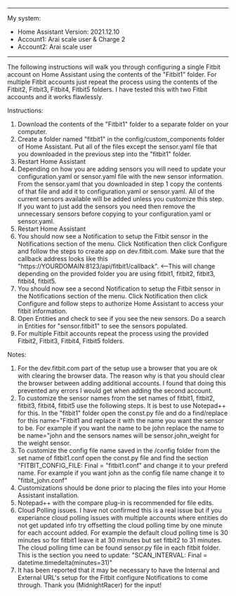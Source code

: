 ------------------------------------------
My system:
- Home Assistant Version: 2021.12.10
- Account1: Arai scale user & Charge 2
- Account2: Arai scale user
------------------------------------------

The following instructions will walk you through configuring a single Fitbit account on Home Assistant using the contents of the "Fitbit1" folder. For multiple Fitbit accounts just repeat the process using the contents of the Fitbit2, Fitbit3, Fitbit4, Fitbit5 folders. I have tested this with two Fitbit accounts and it works flawlessly.

Instructions:
1. Download the contents of the "Fitbit1" folder to a separate folder on your computer.
2. Create a folder named "fitbit1" in the config/custom_components folder of Home Assistant. Put all of the files except the sensor.yaml file that you downloaded in the previous step into the "fitbit1" folder. 
3. Restart Home Assistant
4. Depending on how you are adding sensors you will need to update your configuration.yaml or sensor.yaml file with the new sensor information. From the sensor.yaml that you downloaded in step 1 copy the contents of that file and add it to configuration.yaml or sensor.yaml. All of the current sensors available will be added unless you customize this step. If you want to just add the sensors you need then remove the unnecessary sensors before copying to your configuration.yaml or sensor.yaml.
5. Restart Home Assistant
6. You should now see a Notification to setup the Fitbit sensor in the Notifications section of the menu. Click Notification then click Configure and follow the steps to create app on dev.fitbit.com. Make sure that the callback address looks like this "https://YOURDOMAIN:8123/api/fitbit1/callback". <--This will change depending on the provided folder you are using fitbit1, fitbit2, fitbit3, fitbit4, fitbit5.
7. You should now see a second Notification to setup the Fitbit sensor in the Notifications section of the menu. Click Notification then click Configure and follow steps to authorize Home Assistant to access your fitbit information.
8. Open Entities and check to see if you see the new sensors. Do a search in Entities for "sensor.fitbit1" to see the sensors populated. 
9. For multiple Fitbit accounts repeat the process using the provided Fitbit2, Fitbit3, Fitbit4, Fitbit5 folders.

Notes: 
1. For the dev.fitbit.com part of the setup use a browser that you are ok with clearing the browser data. The reason why is that you should clear the browser between adding additional accounts. I found that doing this prevented any errors I would get when adding the second account.
2. To customize the sensor names from the set names of fitbit1, fitbit2, fitbit3, fitbit4, fitbit5 use the following steps. It is best to use Notepad++ for this. In the "fitbit1" folder open the const.py file and do a find/replace for this name="Fitbit1 and replace it with the name you want the sensor to be. For example if you want the name to be john replace the name to be name="john and the sensors names will be sensor.john_weight for the weight sensor.
3. To customize the config file name saved in the /config folder from the set name of fitbit1.conf open the const.py file and find the section "FITBIT_CONFIG_FILE: Final = "fitbit1.conf" and change it to your preferd name. For example if you want john as the config file name change it to "fitbit_john.conf"
4. Customizations should be done prior to placing the files into your Home Assistant installation.
5. Notepad++ with the compare plug-in is recommended for file edits.
6. Cloud Polling issues. I have not confirmed this is a real issue but if you experiance cloud polling issues with multiple accounts where entities do not get updated info try offsetting the cloud polling time by one minute for each account added. For example the default cloud polling time is 30 minutes so for fitbit1 leave it at 30 minutes but set fitbit2 to 31 minutes. The cloud polling time can be found sensor.py file in each fitbit folder. This is the section you need to update: "SCAN_INTERVAL: Final = datetime.timedelta(minutes=31)"
7. It has been reported that it may be necessary to have the Internal and External URL's setup for the Fitbit configure Notifications to come through. Thank you (MidnightRacer) for the input! 
